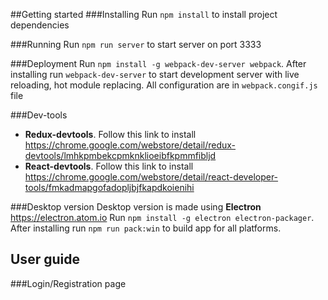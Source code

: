 ##Getting started
###Installing
Run ```npm install``` to install project dependencies

###Running
Run ```npm run server``` to start server on port 3333

###Deployment
Run ```npm install -g webpack-dev-server webpack```.
After installing run ```webpack-dev-server``` to start development server with live reloading, hot module replacing.
All configuration are in ```webpack.congif.js``` file

###Dev-tools
* **Redux-devtools**. Follow this link to install https://chrome.google.com/webstore/detail/redux-devtools/lmhkpmbekcpmknklioeibfkpmmfibljd
* **React-devtools**. Follow this link to install https://chrome.google.com/webstore/detail/react-developer-tools/fmkadmapgofadopljbjfkapdkoienihi

###Desktop version
Desktop version is made using **Electron** https://electron.atom.io
Run ```npm install -g electron electron-packager```.
After installing run ```npm run pack:win``` to build app for all platforms.

## User guide
###Login/Registration page
